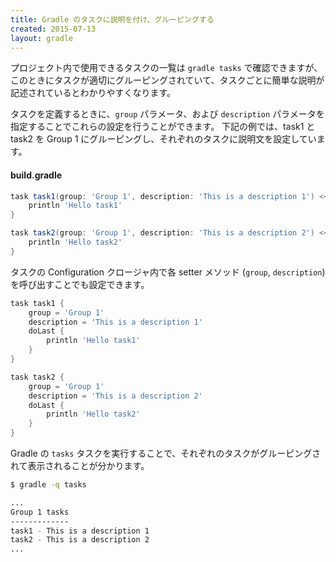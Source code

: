 ```yaml
---
title: Gradle のタスクに説明を付け、グルーピングする
created: 2015-07-13
layout: gradle
---
```


プロジェクト内で使用できるタスクの一覧は `gradle tasks` で確認できますが、このときにタスクが適切にグルーピングされていて、タスクごとに簡単な説明が記述されているとわかりやすくなります。

タスクを定義するときに、`group` パラメータ、および `description` パラメータを指定することでこれらの設定を行うことができます。
下記の例では、task1 と task2 を Group 1 にグルーピングし、それぞれのタスクに説明文を設定しています。

#### build.gradle
```groovy
task task1(group: 'Group 1', description: 'This is a description 1') << {
    println 'Hello task1'
}

task task2(group: 'Group 1', description: 'This is a description 2') << {
    println 'Hello task2'
}
```

タスクの Configuration クロージャ内で各 setter メソッド (`group`, `description`) を呼び出すことでも設定できます。

```groovy
task task1 {
    group = 'Group 1'
    description = 'This is a description 1'
    doLast {
        println 'Hello task1'
    }
}

task task2 {
    group = 'Group 1'
    description = 'This is a description 2'
    doLast {
        println 'Hello task2'
    }
}
```

Gradle の `tasks` タスクを実行することで、それぞれのタスクがグルーピングされて表示されることが分かります。

```sh
$ gradle -q tasks

...
Group 1 tasks
-------------
task1 - This is a description 1
task2 - This is a description 2
...
```

